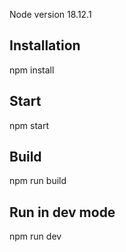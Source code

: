 Node version 18.12.1

## Installation

npm install

## Start

npm start

## Build

npm run build

## Run in dev mode

npm run dev
